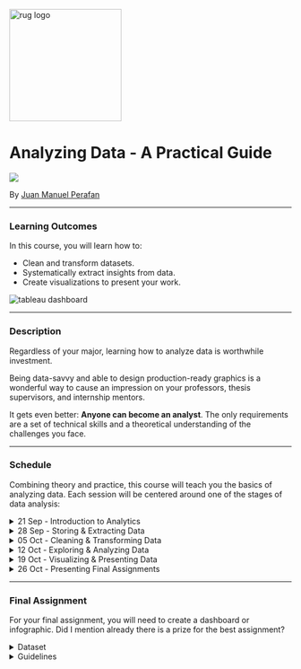 <p><img src="https://www.rug.nl/about-ug/practical-matters/huisstijl/logobank-new/corporatelogo/corporatelogorood/rugr_logonl_rood_rgb.png" width="200" alt="rug logo"></p>

# Analyzing Data - A Practical Guide
<img src="https://img.shields.io/badge/academic%20year-2021--2022-red">
<p>By <a href="https://www.linkedin.com/in/jmperafan/">Juan Manuel Perafan</a></>

---

### **Learning Outcomes**
In this course, you will learn how to:
* Clean and transform datasets.
* Systematically extract insights from data.
* Create visualizations to present your work.

<img src="https://cdns.tblsft.com/sites/default/files/image_2_0.png" alt="tableau dashboard">

---

### **Description**
Regardless of your major, learning how to analyze data is worthwhile investment. 

Being data-savvy and able to design production-ready graphics is a wonderful way to cause an impression on your professors, thesis supervisors, and internship mentors. 

It gets even better: **Anyone can become an analyst**. The only requirements are a set of technical skills and a theoretical understanding of the challenges you face. 

---

### **Schedule**
Combining theory and practice, this course will teach you the basics of analyzing data. Each session will be centered around one of the stages of data analysis:

<details>
  <summary>21 Sep - Introduction to Analytics</summary>

  ### Description
  This session will set the theoretical basis for the session to come. By the end, every student should have a shared understanding of data concepts (e.g. analytics) and some of the common challenges that organizations face (e.g. lack of data literacy, data quality issues). Additionally, we will introduce [Tableau](https://www.tableau.com/) and explain the final assignment. 
  ### Learning Goals
  * Gain a conceptual understanding of data and analytics.
  * Learn the most common career paths for data professionals.
  * Be exposed to some of the common data challenges in organizations.
  * Become acquainted with [Tableau](https://www.tableau.com/).
</details>


<details>
  <summary>28 Sep - Storing & Extracting Data</summary>
  
  ### Description
  Storing and extracting data is generally overlooked. It is not very sexy topic. But the truth is that data is rarely delivered to you in a golden platter. You need to go and find it. In this session, we will compare different types of datasources (e.g. data lakes, data warehouses, APIs). In the end, students will get to practice extracting data from different data sources using [Tableau](https://www.tableau.com/).
  
  ### Learning Goals
  * Exposure to the most common data storage ecosystems.
  * Learn the most common challenges around ingestion, storage, and extraction of data. 
  * Practice loading different types of datasources in [Tableau](https://www.tableau.com/). 
</details>

<details>
  <summary>05 Oct - Cleaning & Transforming Data</summary>
  
  ### Description
  Cleaning and transforming data is an essential part of any analysis. During this session we will discuss "tidy data" principles and practice some of the common data cleaning steps (e.g. filters, pivoting, selecting columns) in [Tableau](https://www.tableau.com/).

  ### Learning Goals
  * Learn the principles of tidy data.
  * Be familiar with some common data transformations.
  * Practice cleaning data and using formulas in [Tableau](https://www.tableau.com/).
</details>

<details>
  <summary>12 Oct - Exploring & Analyzing Data</summary>
  
  ### Description
  How can you extract information from a dataset? Is it always like looking for a needle in a haystack? In this session, we will explore some techniques and features that allow you to systematically explore a dataset.

  ### Learning Goals
  * Exposure to some techniques to explore data.
  * Practice EDA with [Tableau](https://www.tableau.com/).
</details>

<details>
  <summary>19 Oct - Visualizing & Presenting Data</summary>
  
  ### Description
  Presenting findings is an essential part of the role of an analyst. And what better way than creating appeleing graphs to explain your findings. In this course, we will practice the basics of data storytelling and creating appealing visuals.

  ### Learning Goals
  * Explore common visualization types.
  * Learn how to format visuals using [Tableau](https://www.tableau.com/).
  * Grasp the basics of Data Storytelling.
</details>

<details>
  <summary>26 Oct - Presenting Final Assignments</summary>
  
  ### Description
  On this session, every student will present their dashboard/infographic to the rest of the class. 
  
</details>

---

### **Final Assignment**
For your final assignment, you will need to create a dashboard or infographic. Did I mention already there is a prize for the best assignment?

<details>
  <summary>Dataset</summary>
  
  For this project, you are allowed to use **ANY** dataset you want. Get creative. Need inspiration? Here are some ideas:
  
  1. **Make it personal**: Websites like Netflix, Facebook, LinkedIn, YouTube, and Google allow you to extract your own data.

  2. **Collect the data yourself**: Measure things like your daily commute, the time you spent at the ACLO, how much beer you drank. 

  3. **Use public data**: Pages like [MakeOverMonday](https://www.makeovermonday.co.uk/) or [Maven Analytics](https://www.mavenanalytics.io/data-playground) contain hundreds of datasets suitable for visualizing. 
  
</details>

<details>
  <summary>Guidelines</summary>
  
  To determine who is the best, each assignment will be rated in these categories (in alphabetical order):

  * Aesthetics: Does it look good? Is the design pleasant to the eye.
  * Complexity: Did you try using advanced features?
  * Creativity: Is your work truly unique?
  * Maintanability: Is it clean and well-documented? 
  * Robustness: Will this still work in some months from now? 
  
</details>